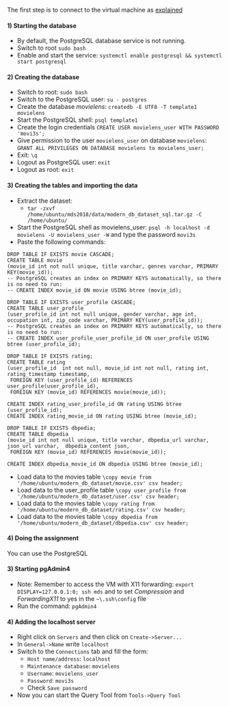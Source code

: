 The first step is to connect to the virtual machine as [explained](../README.md#using-the-virual-machines-)

#### 1) Starting the database
- By default, the PostgreSQL database service is not running.
- Switch to root `sudo bash` 
- Enable and start the service: `systemctl enable postgresql && systemctl start postgresql`

#### 2) Creating the database
- Switch to root: `sudo bash`
- Switch to the PostgreSQL user: `su - postgres` 
- Create the database *movielens*: `createdb -E UTF8 -T template1 movielens` 
- Start the PostgreSQL shell: `psql template1` 
- Create the login credentials `CREATE USER movielens_user WITH PASSWORD 'movi3s';` 
- Give permission to the user `movielens_user` on database `movielens`: `GRANT ALL PRIVILEGES ON DATABASE movielens to movielens_user;`
- Exit: `\q`
- Logout as PostgreSQL user: `exit`
- Logout as root: `exit`

#### 3) Creating the tables and importing the data
- Extract the dataset:
    - `tar -zxvf /home/ubuntu/mds2018/data/modern_db_dataset_sql.tar.gz -C /home/ubuntu/`
- Start the PostgreSQL shell as movielens_user: `psql -h localhost -d movielens -U movielens_user -W` and type the password `movi3s` 
- Paste the following commands:
```
DROP TABLE IF EXISTS movie CASCADE;
CREATE TABLE movie
(movie_id int not null unique, title varchar, genres varchar, PRIMARY KEY(movie_id));
-- PostgreSQL creates an index on PRIMARY KEYS automatically, so there is no need to run:
-- CREATE INDEX movie_id ON movie USING btree (movie_id);

DROP TABLE IF EXISTS user_profile CASCADE;
CREATE TABLE user_profile
(user_profile_id int not null unique, gender varchar, age int, occupation int, zip_code varchar, PRIMARY KEY(user_profile_id));
-- PostgreSQL creates an index on PRIMARY KEYS automatically, so there is no need to run:
-- CREATE INDEX user_profile_user_profile_id ON user_profile USING btree (user_profile_id);

DROP TABLE IF EXISTS rating;
CREATE TABLE rating
(user_profile_id  int not null, movie_id int not null, rating int, rating_timestamp timestamp, 
 FOREIGN KEY (user_profile_id) REFERENCES user_profile(user_profile_id),
 FOREIGN KEY (movie_id) REFERENCES movie(movie_id));

CREATE INDEX rating_user_profile_id ON rating USING btree (user_profile_id);
CREATE INDEX rating_movie_id ON rating USING btree (movie_id);

DROP TABLE IF EXISTS dbpedia;
CREATE TABLE dbpedia
(movie_id int not null unique, title varchar, dbpedia_url varchar, json_url varchar,  dbpedia_content json,
 FOREIGN KEY (movie_id) REFERENCES movie(movie_id));
 
CREATE INDEX dbpedia_movie_id ON dbpedia USING btree (movie_id);
```
- Load data to the movies table `\copy movie from '/home/ubuntu/modern_db_dataset/movie.csv' csv header;`
- Load data to the user_profile table `\copy user_profile from '/home/ubuntu/modern_db_dataset/user.csv' csv header;`
- Load data to the movies table `\copy rating from '/home/ubuntu/modern_db_dataset/rating.csv' csv header;`
- Load data to the movies table `\copy dbpedia from '/home/ubuntu/modern_db_dataset/dbpedia.csv' csv header;`

#### 4) Doing the assignment
You can use the PostgreSQL
#### 3) Starting pgAdmin4
- Note: Remember to access the VM with X11 forwarding: `export DISPLAY=127.0.0.1:0; ssh mds` and to set *Compression* and *ForwardingX11* to yes in the `~\.ssh\config` file
- Run the command: `pgAdmin4`

#### 4) Adding the localhost server
- Right click on `Servers` and then click on `Create->Server...`
- In `General->Name` write `localhost`
- Switch to the `Connections` tab and fill the form:
    - `Host name/address`: `localhost`
    - `Maintenance database`: `movielens`
    - `Username`: `movielens_user`
    - `Password`: `movi3s`
    - Check `Save password`
- Now you can start the Query Tool from `Tools->Query Tool`